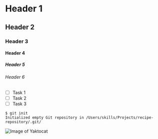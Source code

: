 # Header 1
## Header 2
### Header 3
#### Header 4
##### Header 5
###### Header 6

- [ ] Task 1
- [ ] Task 2
- [ ] Task 3

```
$ git init
Initialized empty Git repository in /Users/skills/Projects/recipe-repository/.git/
```


![Image of Yaktocat](https://octodex.github.com/images/yaktocat.png)
